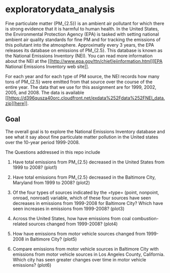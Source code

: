 # exploratorydata_analysis

Fine particulate matter (PM_{2.5}) is an ambient air pollutant for which there is strong evidence that it is harmful to human health. In the United States, the Environmental Protection Agency (EPA) is tasked with setting national ambient air quality standards for fine PM and for tracking the emissions of this pollutant into the atmosphere. Approximatly every 3 years, the EPA releases its database on emissions of PM_{2.5}. This database is known as the National Emissions Inventory (NEI). You can read more information about the NEI at the [[http://www.epa.gov/ttn/chief/eiinformation.html][EPA National Emissions Inventory web site]].

For each year and for each type of PM source, the NEI records how many tons of PM_{2.5} were emitted from that source over the course of the entire year. The data that we use for this assignment are for 1999, 2002, 2005, and 2008. The data is available [[https://d396qusza40orc.cloudfront.net/exdata%252Fdata%252FNEI_data.zip][here]].

## Goal 
The overall goal is to explore the National Emissions Inventory database and see what it say about fine particulate matter pollution in the United states over the 10-year period 1999-2008.

The Questions addressed in this repo include

1. Have total emissions from PM_{2.5} decreased in the United States from 1999 to 2008?  (plot1)

2. Have total emissions from PM_{2.5} decreased in the Baltimore City, Maryland from 1999 to 2008? (plot2)

3. Of the four types of sources indicated by the =type= (point, nonpoint, onroad, nonroad) variable, which of these four sources have seen decreases in emissions from 1999-2008 for Baltimore City? Which have seen increases in emissions from 1999-2008? (plot3)

4. Across the United States, how have emissions from coal combustion-related sources changed from 1999-2008? (plot4)

5. How have emissions from motor vehicle sources changed from 1999-2008 in Baltimore City? (plot5)

6. Compare emissions from motor vehicle sources in Baltimore City with emissions from motor vehicle sources in Los Angeles County,  California. Which city has seen greater changes over time in motor vehicle emissions? (plot6)

